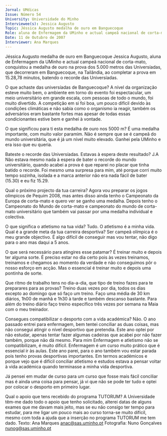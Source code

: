 ```yaml
---
Jornal: UMdicas
Issue: Número 54
University: Universidade do Minho
Interviewee(s): Jessica Augusto
Topic: Jéssica Augusto medalha de ouro em Banguecoque
Role: aluna de Enfermagem da UMinho e actual campeã nacional de corta-mato
Date: 11 de Outubro de 2007
Interviewer: Ana Marques
---
```


Jéssica Augusto medalha de ouro em Banguecoque
Jessica Augusto, aluna de Enfermagem da UMinho e actual campeã nacional de corta-mato, conquistou a medalha de ouro na prova dos 5.000 metros das
Universíadas, que decorreram em Banguecoque, na Tailândia, ao completar a prova em 15.28,78 minutos, batendo o recorde das Universíadas.

O que achaste das universíadas de Banguecoque?
A nível da organização esteve muito bem, o ambiente
em torno do evento foi espectacular, um meio
universitário em grande escala, com pessoas de todo
o mundo, foi muito divertido. A competição em si foi
boa, um pouco difícil devido às condições climáticas e
não sabia como o organismo ia reagir, também os
adversários eram bastante fortes mas apesar de todas
essas condicionantes estive bem e ganhei à vontade.

O que significou para ti esta medalha de ouro nos
5000 m?
É uma medalha importante, com muito valor paramim.
Não é sempre que se é campeã do mundo
universitária, que é já um nível muito elevado. Ganhei
pela UMinho e era isso que eu queria.

Bateste o recorde das Universíadas. Estavas à
espera deste resultado?
J.A Não estava mesmo nada à espera de bater o
recorde do mundo universitário, quando acabei a
prova é que reparei no placar que tinha batido o
recorde. Foi mesmo uma surpresa para mim, até
porque corri muito tempo sozinha, isolada e a marca
anterior não era nada fácil de bater (15.30) e eu fiz
15.29.

Qual o próximo projecto da tua carreira?
Agora vou preparar os jogos olímpicos de Pequim
2008, mas antes disso ainda tenho o Campeonato da
Europa de corta-mato e quero ver se ganho uma
medalha. Depois tenho o Campeonato do Mundo de
corta-mato e campeonato do mundo de corta-mato
universitário que também vai passar por uma medalha
individual e colectiva.

O que significa o atletismo na tua vida?
Tudo. O atletismo é a minha vida.
Qual é a grande meta da tua carreira desportiva?
Ser campeã olímpica é o meu grande objectivo. É algo
difícil de conseguir mas vou tentar, não digo para o ano
mas daqui a 5 anos.

O que será necessário para atingires esse
patamar?
É treinar muito e depois ter alguma sorte. É preciso
estar no dia certo pois às vezes treinamos, treinamos e
chegamos ao momento da verdade e não
conseguimos pôr o nosso esforço em acção. Mas o
essencial é treinar muito e depois uma pontinha de
sorte.

Que ritmo de trabalho tens no dia-a-dia, que tipo de treino
fazes para te preparares para as provas?
Treino duas vezes por dia, todos os dias excepto ao
domingo que só faço um treino. Faço uma média de 30
km diários, 1h00 de manhã e 1h30 à tarde e também
descanso bastante. Para além do treino diário faço
treino específico três vezes por semana na Maia com o
meu treinador.

Consegues compatibilizar o desporto com a vida
académica?
Não. O ano passado entrei para enfermagem, bem
tentei conciliar as duas coisas, mas não consegui
atingir o nível desportivo que pretendia. Este ano optei
por não estudar, apenas tentar fazer algumas cadeiras
que acabei por não fazer também, porque não dá
mesmo. Para mim Enfermagem e atletismo não se
compatibilizam, é muito difícil. Enfermagem é um
curso muito prático que é essencial ir às aulas. Este
ano parei, para o ano também vou estar parada pois
tenho provas desportivas importantes. Em termos
académicos e porque vejo que é difícil conciliar
atletismo e estudos estava a pensar voltar à vida
académica quando terminasse a minha vida
desportiva.

Já pensei em mudar de curso para um curso que fosse
mais fácil conciliar mas é ainda uma coisa para pensar,
já vi que não se pode ter tudo e optei por colocar o
desporto em primeiro lugar.

Qual o apoio que tens recebido do programa
TUTORUM?
A Universidade têm-me dado todo o apoio que tenho
solicitado, alterei datas de alguns exames que me
davam mais jeito, mas se eu não consigo ter tempo
para estudar, para me ligar um pouco mais ao curso
torna-se muito difícil, mesmo com toda a ajuda que a
inserção no programa TUTORUM me tem dado.
Texto: Ana Marques
anac@sas.uminho.pt
Fotografia: Nuno Gonçalves
nunog@sas.uminho.pt